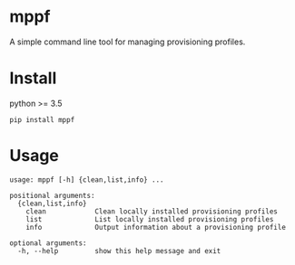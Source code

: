 # mppf

A simple command line tool for managing provisioning profiles.

# Install
python >= 3.5

```
pip install mppf
```
# Usage

```
usage: mppf [-h] {clean,list,info} ...

positional arguments:
  {clean,list,info}
    clean            Clean locally installed provisioning profiles
    list             List locally installed provisioning profiles
    info             Output information about a provisioning profile

optional arguments:
  -h, --help         show this help message and exit
```

